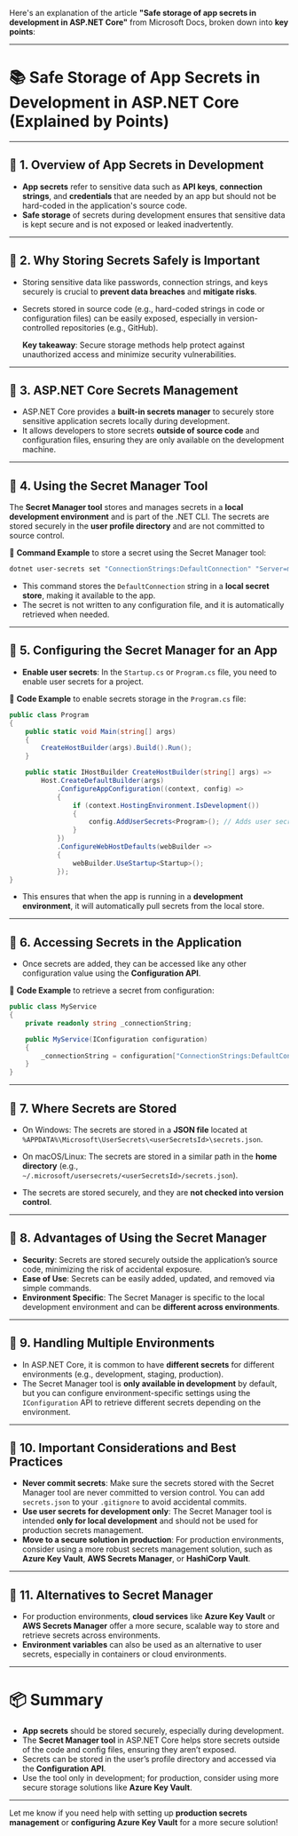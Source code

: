 Here's an explanation of the article **"Safe storage of app secrets in development in ASP.NET Core"** from Microsoft Docs, broken down into **key points**:

---

# 📚 **Safe Storage of App Secrets in Development in ASP.NET Core** (Explained by Points)

---

## 🔹 1. **Overview of App Secrets in Development**

- **App secrets** refer to sensitive data such as **API keys**, **connection strings**, and **credentials** that are needed by an app but should not be hard-coded in the application's source code.
- **Safe storage** of secrets during development ensures that sensitive data is kept secure and is not exposed or leaked inadvertently.

---

## 🔹 2. **Why Storing Secrets Safely is Important**

- Storing sensitive data like passwords, connection strings, and keys securely is crucial to **prevent data breaches** and **mitigate risks**.
- Secrets stored in source code (e.g., hard-coded strings in code or configuration files) can be easily exposed, especially in version-controlled repositories (e.g., GitHub).
  
   **Key takeaway**: Secure storage methods help protect against unauthorized access and minimize security vulnerabilities.

---

## 🔹 3. **ASP.NET Core Secrets Management**

- ASP.NET Core provides a **built-in secrets manager** to securely store sensitive application secrets locally during development.
- It allows developers to store secrets **outside of source code** and configuration files, ensuring they are only available on the development machine.

---

## 🔹 4. **Using the Secret Manager Tool**

The **Secret Manager tool** stores and manages secrets in a **local development environment** and is part of the .NET CLI. The secrets are stored securely in the **user profile directory** and are not committed to source control.

🔵 **Command Example** to store a secret using the Secret Manager tool:

```bash
dotnet user-secrets set "ConnectionStrings:DefaultConnection" "Server=myserver;Database=mydb;User=myuser;Password=mypassword;"
```

- This command stores the `DefaultConnection` string in a **local secret store**, making it available to the app.
- The secret is not written to any configuration file, and it is automatically retrieved when needed.

---

## 🔹 5. **Configuring the Secret Manager for an App**

- **Enable user secrets**: In the `Startup.cs` or `Program.cs` file, you need to enable user secrets for a project.
  
🔵 **Code Example** to enable secrets storage in the `Program.cs` file:

```csharp
public class Program
{
    public static void Main(string[] args)
    {
        CreateHostBuilder(args).Build().Run();
    }

    public static IHostBuilder CreateHostBuilder(string[] args) =>
        Host.CreateDefaultBuilder(args)
            .ConfigureAppConfiguration((context, config) =>
            {
                if (context.HostingEnvironment.IsDevelopment())
                {
                    config.AddUserSecrets<Program>(); // Adds user secrets
                }
            })
            .ConfigureWebHostDefaults(webBuilder =>
            {
                webBuilder.UseStartup<Startup>();
            });
}
```

- This ensures that when the app is running in a **development environment**, it will automatically pull secrets from the local store.

---

## 🔹 6. **Accessing Secrets in the Application**

- Once secrets are added, they can be accessed like any other configuration value using the **Configuration API**.
  
🔵 **Code Example** to retrieve a secret from configuration:

```csharp
public class MyService
{
    private readonly string _connectionString;

    public MyService(IConfiguration configuration)
    {
        _connectionString = configuration["ConnectionStrings:DefaultConnection"]; // Access secret from configuration
    }
}
```

---

## 🔹 7. **Where Secrets are Stored**

- On Windows: The secrets are stored in a **JSON file** located at `%APPDATA%\Microsoft\UserSecrets\<userSecretsId>\secrets.json`.
- On macOS/Linux: The secrets are stored in a similar path in the **home directory** (e.g., `~/.microsoft/usersecrets/<userSecretsId>/secrets.json`).

- The secrets are stored securely, and they are **not checked into version control**.

---

## 🔹 8. **Advantages of Using the Secret Manager**

- **Security**: Secrets are stored securely outside the application’s source code, minimizing the risk of accidental exposure.
- **Ease of Use**: Secrets can be easily added, updated, and removed via simple commands.
- **Environment Specific**: The Secret Manager is specific to the local development environment and can be **different across environments**.

---

## 🔹 9. **Handling Multiple Environments**

- In ASP.NET Core, it is common to have **different secrets** for different environments (e.g., development, staging, production).
- The Secret Manager tool is **only available in development** by default, but you can configure environment-specific settings using the `IConfiguration` API to retrieve different secrets depending on the environment.

---

## 🔹 10. **Important Considerations and Best Practices**

- **Never commit secrets**: Make sure the secrets stored with the Secret Manager tool are never committed to version control. You can add `secrets.json` to your `.gitignore` to avoid accidental commits.
- **Use user secrets for development only**: The Secret Manager tool is intended **only for local development** and should not be used for production secrets management.
- **Move to a secure solution in production**: For production environments, consider using a more robust secrets management solution, such as **Azure Key Vault**, **AWS Secrets Manager**, or **HashiCorp Vault**.

---

## 🔹 11. **Alternatives to Secret Manager**

- For production environments, **cloud services** like **Azure Key Vault** or **AWS Secrets Manager** offer a more secure, scalable way to store and retrieve secrets across environments.
- **Environment variables** can also be used as an alternative to user secrets, especially in containers or cloud environments.

---

# 📦 **Summary**

- **App secrets** should be stored securely, especially during development.
- The **Secret Manager tool** in ASP.NET Core helps store secrets outside of the code and config files, ensuring they aren’t exposed.
- Secrets can be stored in the user’s profile directory and accessed via the **Configuration API**.
- Use the tool only in development; for production, consider using more secure storage solutions like **Azure Key Vault**.

---

Let me know if you need help with setting up **production secrets management** or **configuring Azure Key Vault** for a more secure solution!